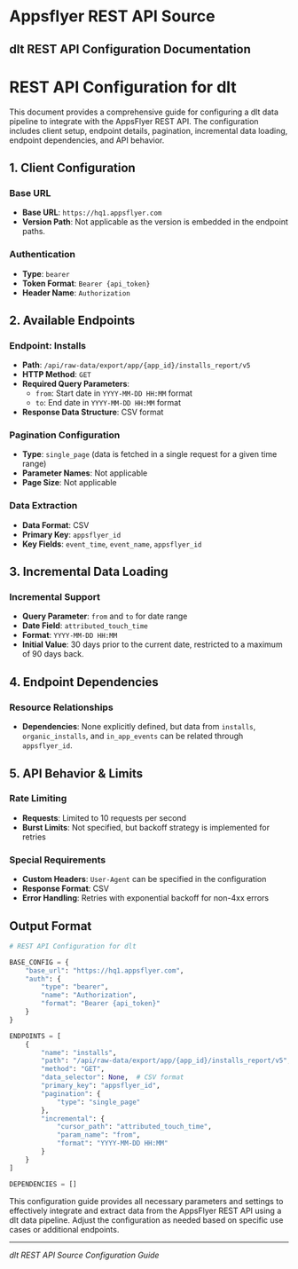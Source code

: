 # Appsflyer REST API Source

## dlt REST API Configuration Documentation

# REST API Configuration for dlt

This document provides a comprehensive guide for configuring a dlt data pipeline to integrate with the AppsFlyer REST API. The configuration includes client setup, endpoint details, pagination, incremental data loading, endpoint dependencies, and API behavior.

## 1. Client Configuration

### Base URL
- **Base URL**: `https://hq1.appsflyer.com`
- **Version Path**: Not applicable as the version is embedded in the endpoint paths.

### Authentication
- **Type**: `bearer`
- **Token Format**: `Bearer {api_token}`
- **Header Name**: `Authorization`

## 2. Available Endpoints

### Endpoint: Installs
- **Path**: `/api/raw-data/export/app/{app_id}/installs_report/v5`
- **HTTP Method**: `GET`
- **Required Query Parameters**:
  - `from`: Start date in `YYYY-MM-DD HH:MM` format
  - `to`: End date in `YYYY-MM-DD HH:MM` format
- **Response Data Structure**: CSV format

### Pagination Configuration
- **Type**: `single_page` (data is fetched in a single request for a given time range)
- **Parameter Names**: Not applicable
- **Page Size**: Not applicable

### Data Extraction
- **Data Format**: CSV
- **Primary Key**: `appsflyer_id`
- **Key Fields**: `event_time`, `event_name`, `appsflyer_id`

## 3. Incremental Data Loading

### Incremental Support
- **Query Parameter**: `from` and `to` for date range
- **Date Field**: `attributed_touch_time`
- **Format**: `YYYY-MM-DD HH:MM`
- **Initial Value**: 30 days prior to the current date, restricted to a maximum of 90 days back.

## 4. Endpoint Dependencies

### Resource Relationships
- **Dependencies**: None explicitly defined, but data from `installs`, `organic_installs`, and `in_app_events` can be related through `appsflyer_id`.

## 5. API Behavior & Limits

### Rate Limiting
- **Requests**: Limited to 10 requests per second
- **Burst Limits**: Not specified, but backoff strategy is implemented for retries

### Special Requirements
- **Custom Headers**: `User-Agent` can be specified in the configuration
- **Response Format**: CSV
- **Error Handling**: Retries with exponential backoff for non-4xx errors

## Output Format

```python
# REST API Configuration for dlt

BASE_CONFIG = {
    "base_url": "https://hq1.appsflyer.com",
    "auth": {
        "type": "bearer",
        "name": "Authorization",
        "format": "Bearer {api_token}"
    }
}

ENDPOINTS = [
    {
        "name": "installs",
        "path": "/api/raw-data/export/app/{app_id}/installs_report/v5",
        "method": "GET",
        "data_selector": None,  # CSV format
        "primary_key": "appsflyer_id",
        "pagination": {
            "type": "single_page"
        },
        "incremental": {
            "cursor_path": "attributed_touch_time",
            "param_name": "from",
            "format": "YYYY-MM-DD HH:MM"
        }
    }
]

DEPENDENCIES = []
```

This configuration guide provides all necessary parameters and settings to effectively integrate and extract data from the AppsFlyer REST API using a dlt data pipeline. Adjust the configuration as needed based on specific use cases or additional endpoints.

---
*dlt REST API Source Configuration Guide*